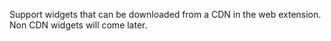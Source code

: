 Support widgets that can be downloaded from a CDN in the web extension. Non CDN widgets will come later.
